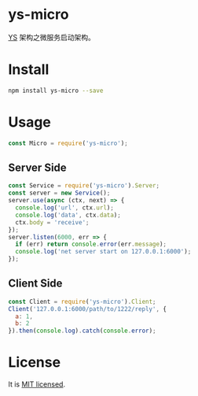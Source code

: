 # ys-micro

[YS](https://github.com/yskit/ys-mutify) 架构之微服务启动架构。

# Install

```bash
npm install ys-micro --save
```

# Usage

```javascript
const Micro = require('ys-micro');
```

## Server Side

```javascript
const Service = require('ys-micro').Server;
const server = new Service();
server.use(async (ctx, next) => {
  console.log('url', ctx.url);
  console.log('data', ctx.data);
  ctx.body = 'receive';
});
server.listen(6000, err => {
  if (err) return console.error(err.message);
  console.log('net server start on 127.0.0.1:6000');
});
```

## Client Side

```javascript
const Client = require('ys-micro').Client;
Client('127.0.0.1:6000/path/to/1222/reply', {
  a: 1,
  b: 2
}).then(console.log).catch(console.error);
```

# License

It is [MIT licensed](https://opensource.org/licenses/MIT).